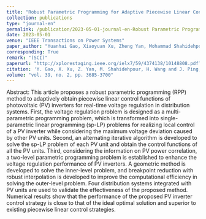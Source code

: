 ```yaml
---
title: "Robust Parametric Programming for Adaptive Piecewise Linear Control of Photovoltaic Inverters to Regulate Voltages in Power Distribution Systems"
collection: publications
type: "journal-en"
permalink: /publication/2023-05-01-journal-en-Robust Parametric Programming for Adaptive Piecewise Linear Control of Photovoltaic Inverters to Regulate Voltages in Power Distribution
date: 2023-05-01
venue: "IEEE Transactions on Power Systems"
paper_author: "Yuanhai Gao, Xiaoyuan Xu, Zheng Yan, Mohammad Shahidehpour, <b>Han Wang</b>, Yue Chen"
corresponding: True
remark: "(SCI)"
paperurl: "http://xplorestaging.ieee.org/ielx7/59/4374138/10148808.pdf?arnumber=10148808"
citation: 'Y. Gao, X. Xu, Z. Yan, M. Shahidehpour, H. Wang and J. Ping, "Robust Parametric Programming for Adaptive Piecewise Linear Control of Photovoltaic Inverters to Regulate Voltages in Power Distribution Systems," in IEEE Transactions on Power Systems, vol. 39, no. 2, pp. 3685-3700, March 2024'
volume: "vol. 39, no. 2, pp. 3685-3700"
---
```


Abstract:
This article proposes a robust parametric programming (RPP) method to adaptively obtain piecewise linear control functions of photovoltaic (PV) inverters for real-time voltage regulation in distribution systems. First, the voltage regulation problem is designed as a multi-parametric programming problem, which is transformed into single-parametric linear programming (sp-LP) problems for realizing local control of a PV inverter while considering the maximum voltage deviation caused by other PV units. Second, an alternating iterative algorithm is developed to solve the sp-LP problem of each PV unit and obtain the control functions of all the PV units. Third, considering the information on PV power correlation, a two-level parametric programming problem is established to enhance the voltage regulation performance of PV inverters. A geometric method is developed to solve the inner-level problem, and breakpoint reduction with robust interpolation is developed to improve the computational efficiency in solving the outer-level problem. Four distribution systems integrated with PV units are used to validate the effectiveness of the proposed method. Numerical results show that the performance of the proposed PV inverter control strategy is close to that of the ideal optimal solution and superior to existing piecewise linear control strategies.
